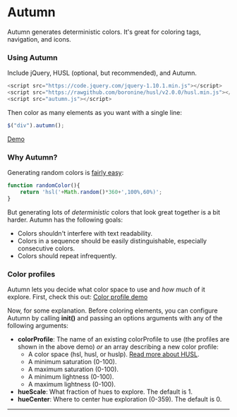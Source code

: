Autumn
======
Autumn generates deterministic colors. It's great for coloring tags, navigation, and icons.

### Using Autumn

Include jQuery, HUSL (optional, but recommended), and Autumn.
```javascript
<script src="https://code.jquery.com/jquery-1.10.1.min.js"></script>
<script src="https://rawgithub.com/boronine/husl/v2.0.0/husl.min.js"></script>
<script src="autumn.js"></script>
```
Then color as many elements as you want with a single line:
```javascript
$("div").autumn();
```
[Demo](https://rawgithub.com/nluqo/autumn/master/simpledemo.html)

### Why Autumn?

Generating random colors is [fairly easy](http://jsfiddle.net/6YLP5/):

```javascript
function randomColor(){
    return 'hsl('+Math.random()*360+',100%,60%)';
}
```

But generating lots of *deterministic* colors that look great together is a bit harder. Autumn has the following goals:

  * Colors shouldn't interfere with text readability.
  * Colors in a sequence should be easily distinguishable, especially consecutive colors.
  * Colors should repeat infrequently.

### Color profiles

Autumn lets you decide what color space to use and *how much* of it explore. First, check this out: [Color profile demo](https://rawgithub.com/nluqo/autumn/master/autumn.html)

Now, for some explanation. Before coloring elements, you can configure Autumn by calling **init()** and passing an options arguments with any of the following arguments:

 * **colorProfile**: The name of an existing colorProfile to use (the profiles are shown in the above demo) *or* an array describing a new color profile:
    * A color space (hsl, husl, or huslp). [Read more about HUSL](http://boronine.com/husl/).
    * A minimum saturation (0-100).
    * A maximum saturation (0-100).
    * A minimum lightness (0-100).
    * A maximum lightness (0-100).
 * **hueScale**: What fraction of hues to explore. The default is 1.
 * **hueCenter**: Where to center hue exploration (0-359). The default is 0.
 * **
